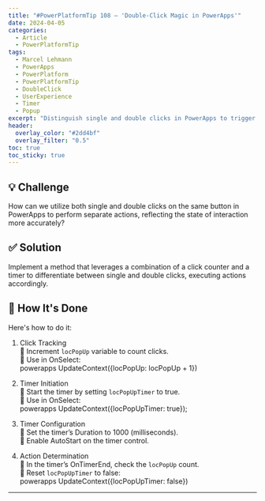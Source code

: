 ```yaml
---
title: "#PowerPlatformTip 108 – 'Double-Click Magic in PowerApps'"
date: 2024-04-05
categories:
  - Article
  - PowerPlatformTip
tags:
  - Marcel Lehmann
  - PowerApps
  - PowerPlatform
  - PowerPlatformTip
  - DoubleClick
  - UserExperience
  - Timer
  - Popup
excerpt: "Distinguish single and double clicks in PowerApps to trigger different functionalities, bringing desktop-like efficiency without clutter."
header:
  overlay_color: "#2dd4bf"
  overlay_filter: "0.5"
toc: true
toc_sticky: true
---
```


## 💡 Challenge
How can we utilize both single and double clicks on the same button in PowerApps to perform separate actions, reflecting the state of interaction more accurately?

## ✅ Solution
Implement a method that leverages a combination of a click counter and a timer to differentiate between single and double clicks, executing actions accordingly.

## 🔧 How It's Done
Here's how to do it:
1. Click Tracking  
   🔸 Increment `locPopUp` variable to count clicks.  
   🔸 Use in OnSelect:  
   powerapps
   UpdateContext({locPopUp: locPopUp + 1})
   
2. Timer Initiation  
   🔸 Start the timer by setting `locPopUpTimer` to true.  
   🔸 Use in OnSelect:  
   powerapps
   UpdateContext({locPopUpTimer: true});
   
3. Timer Configuration  
   🔸 Set the timer’s Duration to 1000 (milliseconds).  
   🔸 Enable AutoStart on the timer control.  
4. Action Determination  
   🔸 In the timer’s OnTimerEnd, check the `locPopUp` count.  
   🔸 Reset `locPopUpTimer` to false:  
   powerapps
   UpdateContext({locPopUpTimer: false})
---